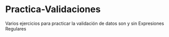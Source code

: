 # Practica-Validaciones
Varios ejercicios para practicar la validación de datos son y sin Expresiones Regulares
